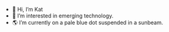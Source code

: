 - 👋 Hi, I’m Kat
- 👀 I’m interested in emerging technology.
- 🌎 I’m currently on a pale blue dot suspended in a sunbeam.

<!---
KJES4/KJES4 is a ✨ special ✨ repository because its `README.md` (this file) appears on your GitHub profile.
You can click the Preview link to take a look at your changes.
--->
